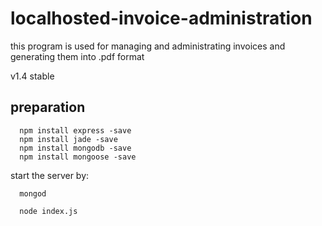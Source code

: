 # localhosted-invoice-administration
this program is used for managing and administrating invoices and generating them into .pdf format

v1.4 stable


preparation
--

```
  npm install express -save
  npm install jade -save
  npm install mongodb -save
  npm install mongoose -save
```

start the server by:
```
  mongod
```
```
  node index.js
```
